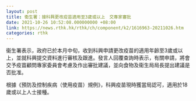 ```yaml
---
layout: post
title: 衞生署：接科興更改疫苗適用至3歲或以上　交專家審批
date: 2021-10-26 10:52:08.000000000 +08:00
link: https://news.rthk.hk/rthk/ch/component/k2/1616963-20211026.htm
categories: rthk
---
```


衞生署表示，政府已於本月中旬，收到科興申請更改疫苗的適用年齡至3歲或以上，並就科興提交資料進行審核及跟進。發言人回覆查詢時表示，有關申請，將會交予疫苗顧問專家委員會考慮及作出審批建議，並向食物及衞生局局長提出建議是否批准。

根據《預防及控制疾病（使用疫苗）規例》，科興疫苗現時獲當局認可，適用於18歲或以上人士接種。
